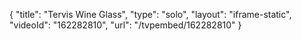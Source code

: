 {
    "title": "Tervis Wine Glass",
    "type": "solo",
    "layout": "iframe-static",
    "videoId": "162282810",
    "url": "\/tvpembed\/162282810"
}